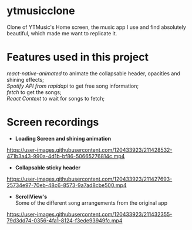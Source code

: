 # ytmusicclone
Clone of YTMusic's Home screen, the music app I use and find absolutely beautiful, which made me want to replicate it.
# Features used in this project
*react-native-animated* to animate the collapsable header, opacities and shining effects;  
*Spotify API from rapidapi* to get free song information;  
*fetch* to get the songs;  
*React Context* to wait for songs to fetch;
# Screen recordings

- **Loading Screen and shining animation**  

https://user-images.githubusercontent.com/120433923/211428532-471b3a43-990a-4d1b-bf86-50665276814c.mp4

- **Collapsable sticky header**  

https://user-images.githubusercontent.com/120433923/211427693-25734e97-70eb-48c6-8573-9a7ad8cbe500.mp4

- **ScrollView's**  
Some of the different song arrangements from the original app  

https://user-images.githubusercontent.com/120433923/211432355-79d3dd74-0356-4fa1-8124-f3ede93949fc.mp4

